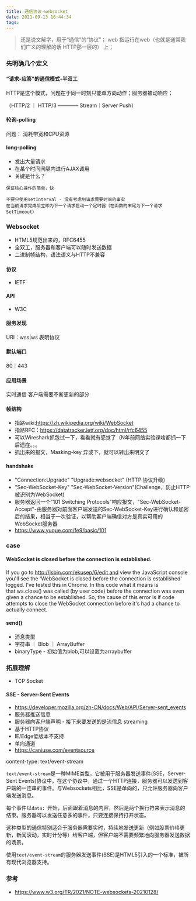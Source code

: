 ```yaml
---
title: 通信协议-websocket
date: 2021-09-13 16:44:34
tags:
---
```

> 还是说文解字，用于“通信”的“协议”； web 指运行在web（也就是通常我们广义的理解的话 HTTP那一层的） 上；

### 先明确几个定义

#### “请求-应答”的通信模式-半双工
HTTP是这个模式，问题在于同一时刻只能单方向动作；服务器被动响应；

（HTTP/2 ｜ HTTP/3  ———— Stream｜Server Push）

#### 轮询-polling
问题： 消耗带宽和CPU资源

#### long-polling
- 发出大量请求
- 在某个时间间隔内进行AJAX调用
- 关键是什么？
```
保证核心操作的简单，快

不要只使用setInterval - 没有考虑到请求需要时间的事实
在当前请求完成后立即为下一个请求启动一个定时器（在函数的末尾为下一个请求SetTimeout）
```



### Websocket
- HTML5规范出来的，RFC6455
- 全双工，服务器和客户端可以随时发送数据
- 二进制帧结构，语法语义与HTTP不兼容

#### 协议
- IETF 
#### API
- W3C
#### 服务发现
URI：wss|ws 表明协议

#### 默认端口
80｜443

#### 应用场景
实时通信
客户端需要不断更新的部分

#### 帧结构
- 指路wiki:https://zh.wikipedia.org/wiki/WebSocket
- 指路RFC：https://datatracker.ietf.org/doc/html/rfc6455
- 可以Wireshark抓包试一下，看看就有感觉了（N年前网络实验课啥都抓一下后遗症。。。
- 抓出来的报文，Masking-key 异或下，就可以转出来明文了

#### handshake
- "Connection:Upgrade" "Upgrade:websocket" (HTTP 协议升级)
- "Sec-WebSocket-Key" "Sec-WebSocket-Version"(Challenge，防止HTTP被识别为WebSocket)
- 服务器返回一个"101 Switching Protocols"响应报文，"Sec-WebSocket-Accept"-由服务器对前面客户端发送的Sec-WebSocket-Key进行确认和加密后的结果，相当于一次验证，以帮助客户端确信对方是真实可用的WebSocket服务器
- https://www.yuque.com/fe9/basic/101
### case
#### WebSocket is closed before the connection is established.

If you go to http://jsbin.com/ekusep/6/edit and view the JavaScript console you'll see the 'WebSocket is closed before the connection is established' logged. I've tested this in Chrome.
In this code what it means is that ws.close() was called (by user code) before the connection was even given a chance to be established.
So, the cause of this error is if code attempts to close the WebSocket connection before it's had a chance to actually connect.

#### send()
- 消息类型
- 字符串 ｜ Blob ｜ ArrayBuffer
- binaryType - 初始值为blob,可以设置为arraybuffer
### 拓展理解
- TCP Socket
#### SSE - Server-Sent Events
- https://developer.mozilla.org/zh-CN/docs/Web/API/Server-sent_events
- 服务器推送信息
- 服务器向客户端声明 - 接下来要发送的是流信息 streaming
- 基于HTTP协议
- IE/Edge低版本不支持
- 单向通道
- https://caniuse.com/eventsource

content-type:
text/event-stream

`text/event-stream`是一种MIME类型，它被用于服务器发送事件(SSE，Server-Sent Events)协议中。在这个协议中，通过一个HTTP连接，服务器可以发送到客户端的一连串的事件。与Websockets相比，SSE是单向的，只允许服务器向客户端发送消息。

每个事件以`data: `开始，后面跟着消息的内容，然后是两个换行符来表示消息的结束。服务器可以发送任意多的事件，只要连接保持打开状态。

这种类型的通信特别适合于服务器需要实时，持续地发送更新（例如股票价格更新，新闻滚动，实时计分等）给客户端，但客户端不需要频繁地向服务器发送数据的场景。

使用`text/event-stream`的服务器发送事件(SSE)是HTML5引入的一个标准，被所有现代浏览器支持。


### 参考
- https://www.w3.org/TR/2021/NOTE-websockets-20210128/